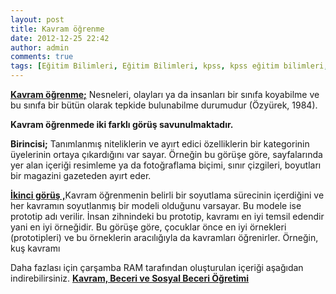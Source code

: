 ```yaml
---
layout: post
title: Kavram öğrenme
date: 2012-12-25 22:42
author: admin
comments: true
tags: [Eğitim Bilimleri, Eğitim Bilimleri, kpss, kpss eğitim bilimleri, Makale]
---
```

<span style="text-decoration: underline;"><strong>Kavram öğrenme;</strong></span> Nesneleri, olayları ya da insanları bir sınıfa koyabilme ve bu sınıfa bir bütün olarak tepkide bulunabilme durumudur (Özyürek, 1984).

<strong>Kavram öğrenmede iki farklı görüş savunulmaktadır. </strong>

<strong>Birincisi;</strong> Tanımlanmış niteliklerin ve ayırt edici özelliklerin bir kategorinin üyelerinin ortaya çıkardığını var sayar. Örneğin bu görüşe göre, sayfalarında yer alan içeriği resimleme ya da fotoğraflama biçimi, sınır çizgileri, boyutları bir magazini gazeteden ayırt eder.

<span style="text-decoration: underline;"><strong>İkinci görüş ,</strong></span>Kavram öğrenmenin belirli bir soyutlama sürecinin içerdiğini ve her kavramın soyutlanmış bir modeli olduğunu varsayar. Bu modele ise prototip adı verilir. İnsan zihnindeki bu prototip, kavramı en iyi temsil edendir yani en iyi örneğidir. Bu görüşe göre, çocuklar önce en iyi örnekleri (prototipleri) ve bu örneklerin aracılığıyla da kavramları öğrenirler. Örneğin, kuş kavramı

Daha fazlası için çarşamba RAM tarafından oluşturulan içeriği aşağıdan indirebilirsiniz.
<a href="http://egitimvaktim.com/dosyalar/2012/12/07_kavram_beceri_ve_sosyal_beceri_ogretimi.pdf" target="_blank"><strong>Kavram, Beceri ve Sosyal Beceri Öğretimi</strong></a>
